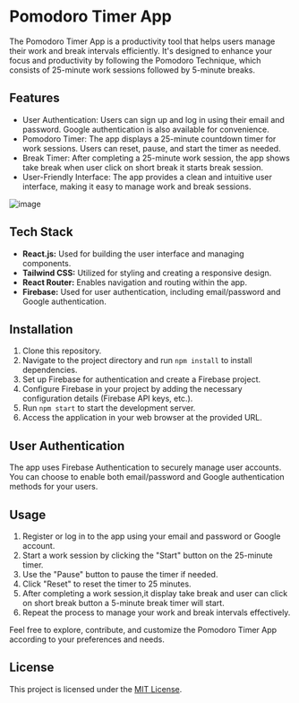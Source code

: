 # Pomodoro Timer App

The Pomodoro Timer App is a productivity tool that helps users manage their work and break intervals efficiently. It's designed to enhance your focus and productivity by following the Pomodoro Technique, which consists of 25-minute work sessions followed by 5-minute breaks.

## Features

- User Authentication: Users can sign up and log in using their email and password. Google authentication is also available for convenience.
- Pomodoro Timer: The app displays a 25-minute countdown timer for work sessions. Users can reset, pause, and start the timer as needed.
- Break Timer: After completing a 25-minute work session, the app  shows take break when user click on short break it starts break session.
- User-Friendly Interface: The app provides a clean and intuitive user interface, making it easy to manage work and break sessions.

![image](https://github.com/subramaneshwar/pomodoroapp/assets/42493880/2a9a5071-d6ae-41ec-949f-1ca1c88cf294)



## Tech Stack

- **React.js:** Used for building the user interface and managing components.
- **Tailwind CSS:** Utilized for styling and creating a responsive design.
- **React Router:** Enables navigation and routing within the app.
- **Firebase:** Used for user authentication, including email/password and Google authentication.

## Installation

1. Clone this repository.
2. Navigate to the project directory and run `npm install` to install dependencies.
3. Set up Firebase for authentication and create a Firebase project.
4. Configure Firebase in your project by adding the necessary configuration details (Firebase API keys, etc.).
5. Run `npm start` to start the development server.
6. Access the application in your web browser at the provided URL.

## User Authentication

The app uses Firebase Authentication to securely manage user accounts. You can choose to enable both email/password and Google authentication methods for your users.

## Usage

1. Register or log in to the app using your email and password or Google account.
2. Start a work session by clicking the "Start" button on the 25-minute timer.
3. Use the "Pause" button to pause the timer if needed.
4. Click "Reset" to reset the timer to 25 minutes.
5. After completing a work session,it display take break and user can click on short break button a 5-minute break timer will start.
6. Repeat the process to manage your work and break intervals effectively.

Feel free to explore, contribute, and customize the Pomodoro Timer App according to your preferences and needs.

## License

This project is licensed under the [MIT License](LICENSE).

